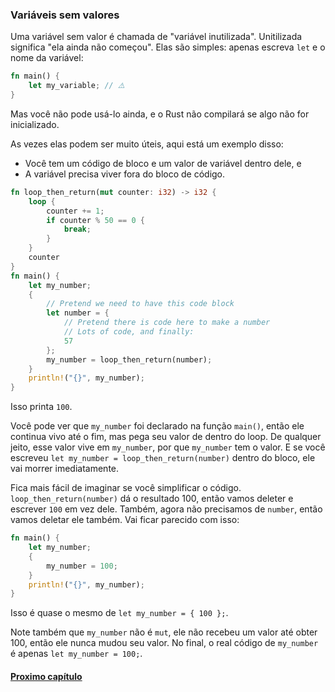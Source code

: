 ### Variáveis sem valores

Uma variável sem valor é chamada de "variável inutilizada". Unitilizada significa "ela ainda não começou". Elas são simples: apenas escreva `let` e o nome da variável:

```rust
fn main() {
    let my_variable; // ⚠️
}
```

Mas você não pode usá-lo ainda, e o Rust não compilará se algo não for inicializado.

As vezes elas podem ser muito úteis, aqui está um exemplo disso:

- Você tem um código de bloco e um valor de variável dentro dele, e
- A variável precisa viver fora do bloco de código.

```rust
fn loop_then_return(mut counter: i32) -> i32 {
    loop {
        counter += 1;
        if counter % 50 == 0 {
            break;
        }
    }
    counter
}
fn main() {
    let my_number;
    {
        // Pretend we need to have this code block
        let number = {
            // Pretend there is code here to make a number
            // Lots of code, and finally:
            57
        };
        my_number = loop_then_return(number);
    }
    println!("{}", my_number);
}
```

Isso printa `100`.

Você pode ver que `my_number` foi declarado na função `main()`, então ele continua vivo até o fim, mas pega seu valor de dentro do loop. De qualquer jeito, esse valor vive em `my_number`, por que `my_number` tem o valor. E se você escreveu `let my_number = loop_then_return(number)` dentro do bloco, ele vai morrer imediatamente.

Fica mais fácil de imaginar se você simplificar o código. `loop_then_return(number)` dá o resultado 100, então vamos deleter e escrever `100` em vez dele. Também, agora não precisamos de `number`, então vamos deletar ele também. Vai ficar parecido com isso:

```rust
fn main() {
    let my_number;
    {
        my_number = 100;
    }
    println!("{}", my_number);
}
```

Isso é quase o mesmo de `let my_number = { 100 };`.

Note também que `my_number` não é `mut`, ele não recebeu um valor até obter 100, então ele nunca mudou seu valor. No final, o real código de `my_number` é apenas `let my_number = 100;`.

#### [Proximo capítulo](https://github.com/justjapann/easy_rust_ptbr/blob/main/part1/types/collection_types.md)
